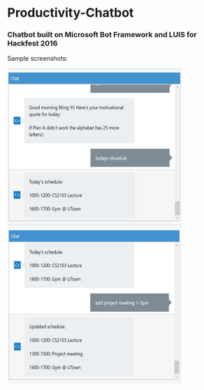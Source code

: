 Productivity-Chatbot
==

### Chatbot built on Microsoft Bot Framework and LUIS for Hackfest 2016 ###

Sample screenshots:

<img src="ss1.png" width="400" height="360"><img src="ss2.png" width="400" height="360">

